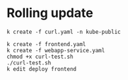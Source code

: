 # Rolling update
``k create -f curl.yaml -n kube-public``
 
 
``k create -f frontend.yaml``    
``k create -f webapp-service.yaml``    
``chmod +x curl-test.sh``  
``./curl-test.sh``  
``k edit deploy frontend``
  
